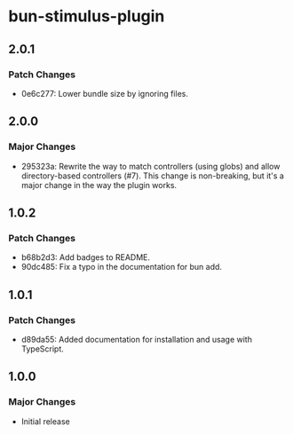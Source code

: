 # bun-stimulus-plugin

## 2.0.1

### Patch Changes

- 0e6c277: Lower bundle size by ignoring files.

## 2.0.0

### Major Changes

- 295323a: Rewrite the way to match controllers (using globs) and allow directory-based controllers (#7). This change is non-breaking, but it's a major change in the way the plugin works.

## 1.0.2

### Patch Changes

- b68b2d3: Add badges to README.
- 90dc485: Fix a typo in the documentation for bun add.

## 1.0.1

### Patch Changes

- d89da55: Added documentation for installation and usage with TypeScript.

## 1.0.0

### Major Changes

- Initial release
